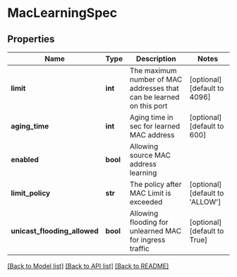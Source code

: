 # MacLearningSpec

## Properties
Name | Type | Description | Notes
------------ | ------------- | ------------- | -------------
**limit** | **int** | The maximum number of MAC addresses that can be learned on this port | [optional] [default to 4096]
**aging_time** | **int** | Aging time in sec for learned MAC address | [optional] [default to 600]
**enabled** | **bool** | Allowing source MAC address learning | 
**limit_policy** | **str** | The policy after MAC Limit is exceeded | [optional] [default to 'ALLOW']
**unicast_flooding_allowed** | **bool** | Allowing flooding for unlearned MAC for ingress traffic | [optional] [default to True]

[[Back to Model list]](../README.md#documentation-for-models) [[Back to API list]](../README.md#documentation-for-api-endpoints) [[Back to README]](../README.md)

